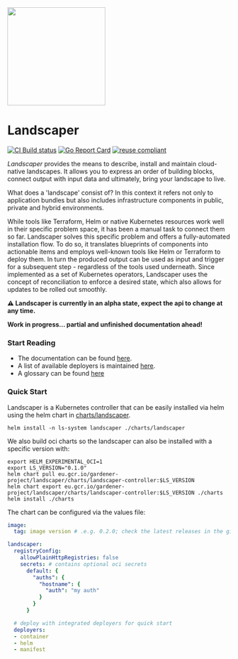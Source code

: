 <img src="./logo/landscaper.svg" width="221">


# Landscaper

[![CI Build status](https://concourse.ci.gardener.cloud/api/v1/teams/gardener/pipelines/gardener-master/jobs/master-head-update-job/badge)](https://concourse.ci.gardener.cloud/teams/gardener/pipelines/landscaper-master/jobs/master-head-update-job)
[![Go Report Card](https://goreportcard.com/badge/github.com/gardener/landscaper)](https://goreportcard.com/report/github.com/gardener/landscaper)
[![reuse compliant](https://reuse.software/badge/reuse-compliant.svg)](https://reuse.software/)

<!-- Motivation -->
_Landscaper_ provides the means to describe, install and maintain cloud-native landscapes. It allows you to express an order of building blocks, connect output with input data and ultimately, bring your landscape to live.

What does a 'landscape' consist of? In this context it refers not only to application bundles but also includes infrastructure components in public, private and hybrid environments. 

While tools like Terraform, Helm or native Kubernetes resources work well in their specific problem space, it has been a manual task to connect them so far. Landscaper solves this specific problem and offers a fully-automated installation flow. To do so, it translates blueprints of components into actionable items and employs well-known tools like Helm or Terraform to deploy them. In turn the produced output can be used as input and trigger for a subsequent step - regardless of the tools used underneath. Since implemented as a set of Kubernetes operators, Landscaper uses the concept of reconciliation to enforce a desired state, which also allows for updates to be rolled out smoothly.
<!-- end -->

**:warning: Landscaper is currently in an alpha state, expect the api to change at any time.**

**Work in progress... partial and unfinished documentation ahead!**

### Start Reading
- The documentation can be found [here](docs/README.md).
- A list of available deployers is maintained [here](docs/deployer).
- A glossary can be found [here](docs/concepts/Glossary.md)

### Quick Start

Landscaper is a Kubernetes controller that can be easily installed via helm using the helm chart in [charts/landscaper](charts/landscaper).

```
helm install -n ls-system landscaper ./charts/landscaper
```

We also build oci charts so the landscaper can also be installed with a specific version with:
```
export HELM_EXPERIMENTAL_OCI=1
export LS_VERSION="0.1.0"
helm chart pull eu.gcr.io/gardener-project/landscaper/charts/landscaper-controller:$LS_VERSION
helm chart export eu.gcr.io/gardener-project/landscaper/charts/landscaper-controller:$LS_VERSION ./charts
helm install ./charts
```

The chart can be configured via the values file:
```yaml
image:
  tag: image version # .e.g. 0.2.0; check the latest releases in the github releases

landscaper:
  registryConfig:
    allowPlainHttpRegistries: false
    secrets: # contains optional oci secrets
      default: {
        "auths": {
          "hostname": {
            "auth": "my auth"
          }
        }
      }

  # deploy with integrated deployers for quick start
  deployers:
  - container
  - helm
  - manifest
```
